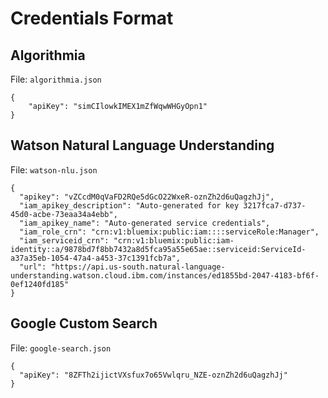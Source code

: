 # Credentials Format

## Algorithmia

File: `algorithmia.json`

```
{
    "apiKey": "simCIlowkIMEX1mZfWqwWHGyOpn1"
}
```

## Watson Natural Language Understanding

File: `watson-nlu.json`

```
{
  "apikey": "vZCcdM0qVaFD2RQe5dGcO22WxeR-oznZh2d6uQagzhJj",
  "iam_apikey_description": "Auto-generated for key 3217fca7-d737-45d0-acbe-73eaa34a4ebb",
  "iam_apikey_name": "Auto-generated service credentials",
  "iam_role_crn": "crn:v1:bluemix:public:iam::::serviceRole:Manager",
  "iam_serviceid_crn": "crn:v1:bluemix:public:iam-identity::a/9878bd7f8bb7432a8d5fca95a55e65ae::serviceid:ServiceId-a37a35eb-1054-47a4-a453-37c1391fcb7a",
  "url": "https://api.us-south.natural-language-understanding.watson.cloud.ibm.com/instances/ed1855bd-2047-4183-bf6f-0ef1240fd185"
}
```

## Google Custom Search

File: `google-search.json`

```
{
  "apiKey": "8ZFTh2ijictVXsfux7o65Vwlqru_NZE-oznZh2d6uQagzhJj"
}
```